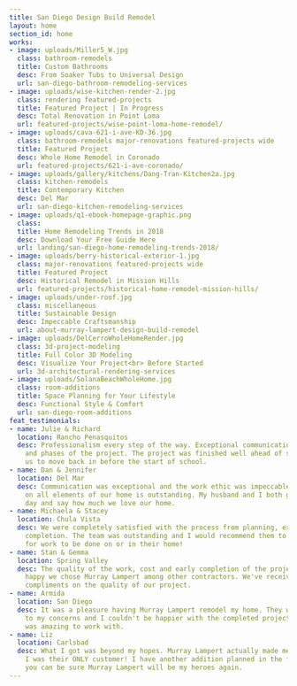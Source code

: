 ```yaml
---
title: San Diego Design Build Remodel
layout: home
section_id: home
works:
- image: uploads/Miller5_W.jpg
  class: bathroom-remodels
  title: Custom Bathrooms
  desc: From Soaker Tubs to Universal Design
  url: san-diego-bathroom-remodeling-services
- image: uploads/wise-kitchen-render-2.jpg
  class: rendering featured-projects
  title: Featured Project | In Progress
  desc: Total Renovation in Point Loma
  url: featured-projects/wise-point-loma-home-remodel/
- image: uploads/cava-621-i-ave-KD-36.jpg
  class: bathroom-remodels major-renovations featured-projects wide
  title: Featured Project
  desc: Whole Home Remodel in Coronado
  url: featured-projects/621-i-ave-coronado/
- image: uploads/gallery/kitchens/Dang-Tran-Kitchen2a.jpg
  class: kitchen-remodels
  title: Contemporary Kitchen
  desc: Del Mar
  url: san-diego-kitchen-remodeling-services
- image: uploads/q1-ebook-homepage-graphic.png
  class:
  title: Home Remodeling Trends in 2018
  desc: Download Your Free Guide Here
  url: landing/san-diego-home-remodeling-trends-2018/
- image: uploads/berry-historical-exterior-1.jpg
  class: major-renovations featured-projects wide
  title: Featured Project
  desc: Historical Remodel in Mission Hills
  url: featured-projects/historical-home-remodel-mission-hills/
- image: uploads/under-roof.jpg
  class: miscellaneous
  title: Sustainable Design
  desc: Impeccable Craftsmanship
  url: about-murray-lampert-design-build-remodel
- image: uploads/DelCerroWholeHomeRender.jpg
  class: 3d-project-modeling
  title: Full Color 3D Modeling
  desc: Visualize Your Project<br> Before Started
  url: 3d-architectural-rendering-services
- image: uploads/SolanaBeachWholeHome.jpg
  class: room-additions
  title: Space Planning for Your Lifestyle
  desc: Functional Style & Comfort
  url: san-diego-room-additions
feat_testimonials:
- name: Julie & Richard
  location: Rancho Penasquitos
  desc: Professionalism every step of the way. Exceptional communication in all aspects
    and phases of the project. The project was finished well ahead of schedule, allowing
    us to move back in before the start of school.
- name: Dan & Jennifer
  location: Del Mar
  desc: Communication was exceptional and the work ethic was impeccable. The craftsmanship
    on all elements of our home is outstanding. My husband and I both get up every
    day and say how much we love our home.
- name: Michaela & Stacey
  location: Chula Vista
  desc: We were completely satisfied with the process from planning, execution, to
    completion. The team was outstanding and I would recommend them to anyone looking
    for work to be done on or in their home!
- name: Stan & Gemma
  location: Spring Valley
  desc: The quality of the work, cost and early completion of the project makes us
    happy we chose Murray Lampert among other contractors. We've received a lot of
    compliments on the quality of our project.
- name: Armida
  location: San Diego
  desc: It was a pleasure having Murray Lampert remodel my home. They were very attentive
    to my concerns and I couldn't be happier with the completed project. Murray Lampert
    was amazing to work with.
- name: Liz
  location: Carlsbad
  desc: What I got was beyond my hopes. Murray Lampert actually made me feel like
    I was their ONLY customer! I have another addition planned in the future, and
    you can be sure Murray Lampert will be my heroes again.
---
```

